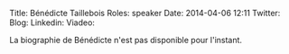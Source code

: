 Title: Bénédicte Taillebois
Roles: speaker
Date: 2014-04-06 12:11
Twitter: 
Blog: 
Linkedin: 
Viadeo:

La biographie de Bénédicte n'est pas disponible pour l'instant.



